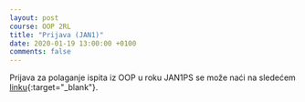 ```yaml
---
layout: post
course: OOP 2RL
title: "Prijava (JAN1)"
date: 2020-01-19 13:00:00 +0100
comments: false
---
```


Prijava za polaganje ispita iz OOP u roku JAN1PS se može naći na sledećem 
[linku](https://matfoop.github.io/OOP/pismeni-ispiti/info/){:target="_blank"}.